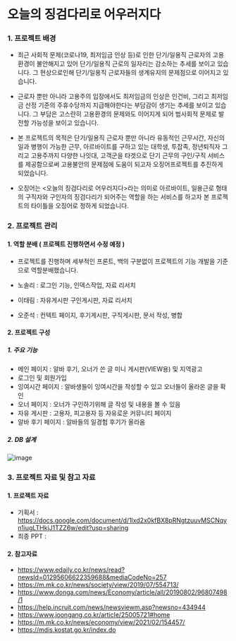 # 오늘의 징검다리로 어우러지다

### 1.	프로젝트 배경

- 최근 사회적 문제(코로나19, 최저임금 인상 등)로 인한 단기/일용직 근로자의 고용환경이 불안해지고 있어 단기/일용직 근로의 일자리는 감소하는 추세를 보이고 있습니다. 그 현상으로인해 단기/일용직 근로자들의 생계유지의 문제점으로 이어지고 있습니다.

- 근로자 뿐만 아니라 고용주의 입장에서도 최저임금의 인상은 인건비, 그리고 최저임금 산정 기준의 주휴수당까지 지급해야한다는 부담감이 생기는 추세를 보이고 있습니다. 그 부담은 고스란히 고용환경의 문제와도 이어지게 되어 범사회적 문제로 발전할 가능성을 보이고 있습니다.

- 본 프로젝트의 목적은 단기/일용직 근로자 뿐만 아니라 유동적인 근무시간, 자신의 일과 병행이 가능한 근무, 아르바이트를 구하고 있는 대학생, 투잡족, 정년퇴직자 그리고 고용주까지 다양한 나잇대, 고객군을 타겟으로 단기 근무의 구인/구직  서비스를 제공함으로써 고용불안의 문제점에 도움이 되고자 오징어프로젝트를 추진하게 되었습니다.

- 오징어는 <오늘의 징검다리로 어우러지다>라는 의미로 아르바이트, 일용근로 형태의 구직자와 구인자의 징검다리가 되어주는 역할을 하는 서비스를 하고자 본 프로젝트의 타이틀을 오징어로 정하게 되었습니다.

### 2. 프로젝트 관리

#### 1.	역할 분배 ( 프로젝트 진행하면서 수정 예정 )

- 프로젝트를 진행하며 세부적인 프론트, 백의 구분없이 프로젝트의 기능 개발을 기준으로 역할분배했습니다. 

- 노솔리 :	로그인 기능,	인덱스작업, 자료 리서치
- 이태림 :	자유게시판	구인게시판,	자료 리서치
- 오준석 :	컨텍트 페이지, 후기게시판,	구직게시판, 문서 작성, 병합

#### 2.  프로젝트 구성

 ##### 1.	주요 기능

-	메인 페이지 : 알바 후기, 오너가 쓴 글 미니 게시판(VIEW용) 및 지역광고
-	로그인 및 회원가입
-	잉여시간 페이지 : 알바생들이 잉여시간을 작성할 수 있고 오너들이 올라온 글을 확인 
-	오너 페이지 : 오너가 구인하기위해 글 작성 및 내용을 볼 수 있음
-	자유 게시판 : 고용자, 피고용자 등 자유로운 커뮤니티 페이지
-	알바 후기 페이지 : 알바들의 일경험 후기가 올라옴

 ##### 2.	DB 설계

 ![image](https://user-images.githubusercontent.com/84692769/154382957-79f32cb2-e25a-42d3-8406-406460e021dd.png)

### 3. 프로젝트 자료 및 참고 자료
#### 1. 프로젝트 자료
 - 기획서 : https://docs.google.com/document/d/1lxd2x0kfBX8pRNgtzuuvMSCNqyn1iugLTHkjJ1TZZ6w/edit?usp=sharing
 - 최종 PPT : 

#### 2. 참고자료
  - https://www.edaily.co.kr/news/read?newsId=01295606622359688&mediaCodeNo=257 
  - https://m.mk.co.kr/news/society/view/2019/07/554713/ 
  - https://www.donga.com/news/Economy/article/all/20190802/96807498/1 
  - https://help.incruit.com/news/newsviewm.asp?newsno=434944 
  - https://www.joongang.co.kr/article/25005721#home 
  - https://m.mk.co.kr/news/economy/view/2021/02/154457/ 
  - https://mdis.kostat.go.kr/index.do 
